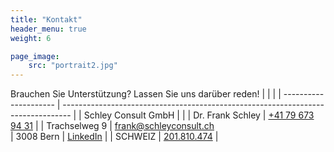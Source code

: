 ```yaml
---
title: "Kontakt"
header_menu: true
weight: 6

page_image:
    src: "portrait2.jpg"
---
```

Brauchen Sie Unterstützung? Lassen Sie uns darüber reden! 
|                     |                                                                                |
| --------------------- | -------------------------------------------------------------------------------- |
| Schley Consult GmbH |                                           |
| Dr. Frank Schley    | [+41 79 673 94 31](tel:+41796739431)                         |
| Trachselweg 9       | [frank@schleyconsult.ch](mailto:frank@schleyconsult.ch)                         
| 3008 Bern           | [LinkedIn](https://www.linkedin.com/in/frank-schley-654654aa/)                 |
| SCHWEIZ             | [201.810.474](https://www.zefix.ch/en/search/entity/list/firm/1561860) |
